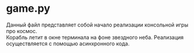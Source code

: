 # game.py

Данный файл представляет собой начало реализации консольной игры про космос.  
Корабль летит в окне терминала на фоне звездного неба. Реализация осуществляется с помощью асинхронного кода.
 
